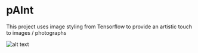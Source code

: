 # pAInt
This project uses image styling from Tensorflow to provide an artistic touch to images / photographs 

![alt text](https://github.com/satishnarasimhan/pAInt/blob/house.jpg?raw=true)
